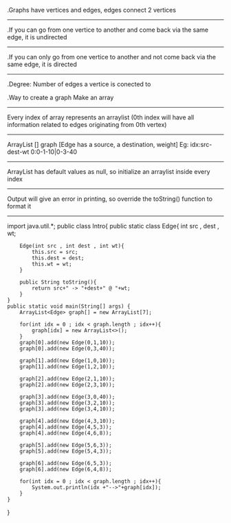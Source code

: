 .Graphs have vertices and edges, edges connect 2 vertices
__________
.If you can go from one vertice to another and come back via the same edge, it is undirected
__________
.If you can only go from one vertice to another and not come back via the same edge, it is directed
__________
.Degree:
Number of edges a vertice is conected to

.Way to create a graph
Make an array
__________
Every index of array represents an arraylist
(0th index will have all information related to edges originating from 0th vertex)
__________
ArrayList <Edge> [] graph
[Edge has a source, a destination, weight]
Eg:
idx:src-dest-wt
0:0-1-10|0-3-40
__________
ArrayList has default values as null, so initialize an arraylist inside every index
__________
Output will give an error in printing, so override the toString() function to format it
_______________
import java.util.*;
public class Intro{
    public static class Edge{
        int src , dest , wt;
 
        Edge(int src , int dest , int wt){
            this.src = src;
            this.dest = dest;
            this.wt = wt;
        }
 
        public String toString(){
            return src+" -> "+dest+" @ "+wt;
        }
    }
    public static void main(String[] args) {
        ArrayList<Edge> graph[] = new ArrayList[7];
 
        for(int idx = 0 ; idx < graph.length ; idx++){
            graph[idx] = new ArrayList<>();
        }
        graph[0].add(new Edge(0,1,10));
        graph[0].add(new Edge(0,3,40));
 
        graph[1].add(new Edge(1,0,10));
        graph[1].add(new Edge(1,2,10));
 
        graph[2].add(new Edge(2,1,10));
        graph[2].add(new Edge(2,3,10));
 
        graph[3].add(new Edge(3,0,40));
        graph[3].add(new Edge(3,2,10));
        graph[3].add(new Edge(3,4,10));
 
        graph[4].add(new Edge(4,3,10));
        graph[4].add(new Edge(4,5,3));
        graph[4].add(new Edge(4,6,8));
 
        graph[5].add(new Edge(5,6,3));
        graph[5].add(new Edge(5,4,3));
 
        graph[6].add(new Edge(6,5,3));
        graph[6].add(new Edge(6,4,8));
 
        for(int idx = 0 ; idx < graph.length ; idx++){
            System.out.println(idx +"-->"+graph[idx]);
        }      
    }
}